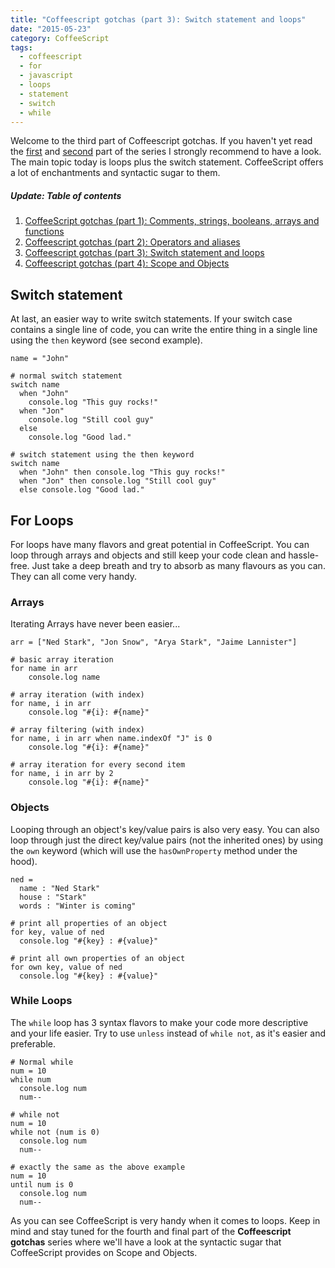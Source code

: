 ```yaml
---
title: "Coffeescript gotchas (part 3): Switch statement and loops"
date: "2015-05-23"
category: CoffeeScript
tags:
  - coffeescript
  - for
  - javascript
  - loops
  - statement
  - switch
  - while
---
```


Welcome to the third part of Coffeescript gotchas. If you haven't yet read the [first](http://phrappe.com/coffeescript/coffeescript-gotchas-part-1-comments-strings-booleans-arrays-and-functions/) and [second](http://phrappe.com/coffeescript/coffeescript-gotchas-part-2-operators-and-aliases/) part of the series I strongly recommend to have a look. The main topic today is loops plus the switch statement. CoffeeScript offers a lot of enchantments and syntactic sugar to them.

##### Update: Table of contents

1. [CoffeeScript gotchas (part 1): Comments, strings, booleans, arrays and functions](http://phrappe.com/coffeescript/coffeescript-gotchas-part-1-comments-strings-booleans-arrays-and-functions/)
2. [Coffeescript gotchas (part 2): Operators and aliases](http://phrappe.com/coffeescript/coffeescript-gotchas-part-2-operators-and-aliases/)
3. [Coffeescript gotchas (part 3): Switch statement and loops](http://phrappe.com/coffeescript/coffeescript-gotchas-part-3-switch-statement-and-loops/)
4. [Coffeescript gotchas (part 4): Scope and Objects](http://phrappe.com/coffeescript/coffeescript-gotchas-part-4-scope-and-objects/)

## Switch statement

At last, an easier way to write switch statements. If your switch case contains a single line of code, you can write the entire thing in a single line using the `then` keyword (see second example).

```
name = "John"

# normal switch statement
switch name
  when "John"
    console.log "This guy rocks!"
  when "Jon"
    console.log "Still cool guy"
  else
    console.log "Good lad."

# switch statement using the then keyword
switch name
  when "John" then console.log "This guy rocks!"
  when "Jon" then console.log "Still cool guy"
  else console.log "Good lad."
```

## For Loops

For loops have many flavors and great potential in CoffeeScript. You can loop through arrays and objects and still keep your code clean and hassle-free. Just take a deep breath and try to absorb as many flavours as you can. They can all come very handy.

### Arrays

Iterating Arrays have never been easier...

```
arr = ["Ned Stark", "Jon Snow", "Arya Stark", "Jaime Lannister"]

# basic array iteration
for name in arr
    console.log name

# array iteration (with index)
for name, i in arr
    console.log "#{i}: #{name}"

# array filtering (with index)
for name, i in arr when name.indexOf "J" is 0
    console.log "#{i}: #{name}"

# array iteration for every second item
for name, i in arr by 2
    console.log "#{i}: #{name}"
```

### Objects

Looping through an object's key/value pairs is also very easy. You can also loop through just the direct key/value pairs (not the inherited ones) by using the `own` keyword (which will use the `hasOwnProperty` method under the hood).

```
ned =
  name : "Ned Stark"
  house : "Stark"
  words : "Winter is coming"

# print all properties of an object
for key, value of ned
  console.log "#{key} : #{value}"

# print all own properties of an object
for own key, value of ned
  console.log "#{key} : #{value}"
```

### While Loops

The `while` loop has 3 syntax flavors to make your code more descriptive and your life easier. Try to use `unless` instead of `while not`, as it's easier and preferable.

```
# Normal while
num = 10
while num
  console.log num
  num--

# while not
num = 10
while not (num is 0)
  console.log num
  num--

# exactly the same as the above example
num = 10
until num is 0
  console.log num
  num--
```

As you can see CoffeeScript is very handy when it comes to loops. Keep in mind and stay tuned for the fourth and final part of the **Coffeescript gotchas** series where we'll have a look at the syntactic sugar that CoffeeScript provides on Scope and Objects.
